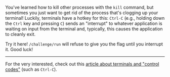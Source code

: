 You've learned how to kill other processes with the `kill` command, but sometimes you just want to get rid of the process that's clogging up your terminal!
Luckily, terminals have a hotkey for this: `Ctrl-C` (e.g., holding down the `Ctrl` key and pressing `C`) sends an "interrupt" to whatever application is waiting on input from the terminal and, typically, this causes the application to cleanly exit.

Try it here!
`/challenge/run` will refuse to give you the flag until you interrupt it.
Good luck!

---
For the very interested, check out this [article about terminals and "control codes"](https://catern.com/posts/terminal_quirks.html) (such as `Ctrl-C`).

